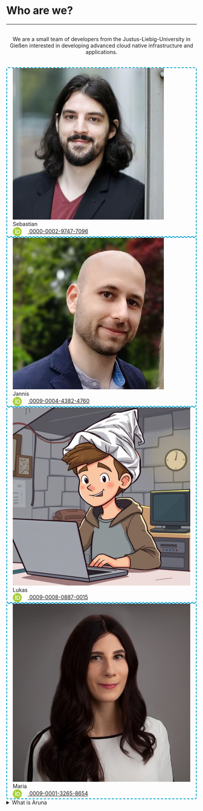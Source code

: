 # Who are we?

---

<div class="text-xl" style="text-align: center; padding: 1rem 0 2rem 0;">
  We are a small team of developers from the Justus-Liebig-University in Gießen interested in developing advanced cloud native infrastructure and applications. 
</div>

<div class="flex flex-row justify-between gap-2 m-t-2 m-b-12">
  <div class="flex flex-col flex-20" style="padding: 0 15px; border: 2px dashed #00a0cc; border-radius: 4px;">
    <div class="flex justify-center m-y-4">
      <img src="../assets/images/team/sebastian.png"/>
    </div>
    <div class="flex justify-center text-2xl p-x-4">Sebastian</div>
    <div class="flex justify-center text-2xl p-x-4 p-b-4">
      <a class="flex justify-center text-xl" style="align-items: center; text-align: center" href="https://orcid.org/0000-0002-9747-7096">
        <img class="flex" style="margin-right: 1rem; display: inline-block; vertical-align: middle; width: 24px; height: 24px" src="../assets/images/icons/orcid_xs.png"/>
        0000-0002-9747-7096
      </a>
    </div>
  </div>

  <div class="flex flex-col flex-20" style="padding: 0 15px; border: 2px dashed #00a0cc; border-radius: 4px;">
    <div class="flex justify-center m-y-4">
      <img src="../assets/images/team/jannis.png"/>
    </div>
    <div class="flex justify-center text-2xl p-x-4">Jannis</div>
    <div class="flex justify-center text-2xl p-x-4 p-b-4">
      <a class="flex justify-center text-xl" style="align-items: center; text-align: center" href="https://orcid.org/0009-0004-4382-4760">
        <img class="flex" style="margin-right: 1rem; display: inline-block; vertical-align: middle; width: 24px; height: 24px" src="../assets/images/icons/orcid_xs.png"/>
        0009-0004-4382-4760
      </a>
    </div>
  </div>

  <div class="flex flex-col flex-20" style="padding: 0 15px; border: 2px dashed #00a0cc; border-radius: 4px;">
    <div class="flex justify-center m-y-4">
      <img src="../assets/images/team/lukas.png"/>
    </div>
    <div class="flex justify-center text-2xl p-x-4">Lukas</div>
    <div class="flex justify-center text-2xl p-x-4 p-b-4">
      <a class="flex justify-center text-xl" style="align-items: center; text-align: center" href="https://orcid.org/0009-0008-0887-0015">
        <img class="flex" style="margin-right: 1rem; display: inline-block; vertical-align: middle; width: 24px; height: 24px" src="../assets/images/icons/orcid_xs.png"/>
        0009-0008-0887-0015
      </a>
    </div>
  </div>

  <div class="flex flex-col flex-20" style="padding: 0 15px; border: 2px dashed #00a0cc; border-radius: 4px;">
    <div class="flex justify-center m-y-4">
      <img src="../assets/images/team/maria.png"/>
    </div>
    <div class="flex justify-center text-2xl p-x-4">Maria</div>
    <div class="flex justify-center text-2xl p-x-4 p-b-4">
      <a class="flex justify-center text-xl" style="align-items: center; text-align: center" href="https://orcid.org/0009-0001-3265-8654">
        <img class="flex" style="margin-right: 1rem; display: inline-block; vertical-align: middle; width: 24px; height: 24px" src="../assets/images/icons/orcid_xs.png"/>
        0009-0001-3265-8654
      </a>
    </div>
  </div>
</div>


<!-- # What is Aruna -->

<details>
  <summary class="w-30 m-t-24 m-b-12 p-b-8 text-2xl font-bold" style="border-bottom: 1px solid var(--aruna-highlight)">What is Aruna</summary>

  <div class="flex flex-row justify-between gap-4 m-t-2">
    <!-- Feature Card Start -->
    <div class="flex flex-col flex-20 items-center fancy-border">
      <div class="flex flex-row gap-12 items-center justify-center">
        <svg style="height: 64px" class="svg-highlight" xmlns="http://www.w3.org/2000/svg" viewBox="0 0 640 640"><path d="M440.2 185.7L440.2 185.7C447.2 189.7 455.4 192 464 192C466.6 192 469.2 191.8 471.6 191.4L471.6 191.4C494.5 187.7 512 167.9 512 144C512 117.5 490.5 96 464 96C437.5 96 416 117.5 416 144C416 144.7 416 145.3 416 146L416 146C416.5 157.4 420.9 167.7 427.9 175.7L427.9 175.7C431.4 179.7 435.5 183.1 440.1 185.7zM434.3 218.3C419.1 212.2 406.1 201.5 397.2 188L222.7 257.7C223.5 262.3 224 267.1 224 272C224 286.4 220.2 299.9 213.5 311.6L351.5 432.4C364.5 422.5 380.7 416.4 398.2 416.1L434.2 218.4zM429.8 421.7C459.2 433.5 480 462.3 480 496C480 540.2 444.2 576 400 576C355.8 576 320 540.2 320 496C320 481.6 323.8 468.1 330.5 456.4L192.5 335.6C179 345.9 162.2 352 144 352C99.8 352 64 316.2 64 272C64 227.8 99.8 192 144 192C171.9 192 196.5 206.3 210.8 228L385.3 158.3C384.5 153.7 384 148.9 384 144C384 99.8 419.8 64 464 64C508.2 64 544 99.8 544 144C544 187.6 509.1 223.1 465.7 224L429.7 421.7zM183.8 298.8C184.5 297.8 185.1 296.8 185.7 295.7C189.7 288.7 192 280.6 192 271.9C192 245.4 170.5 223.9 144 223.9C117.5 223.9 96 245.4 96 271.9C96 298.4 117.5 319.9 144 319.9C152.5 319.9 160.6 317.7 167.5 313.7L167.5 313.7C174 310 179.6 304.9 183.8 298.7zM355.4 478.2C353.2 483.7 352 489.7 352 496C352 522.5 373.5 544 400 544C426.5 544 448 522.5 448 496C448 469.5 426.5 448 400 448C386 448 373.4 454 364.7 463.5C362 466.4 359.7 469.6 357.8 473.1C356.9 474.7 356.1 476.5 355.4 478.2L355.4 478.2z"/></svg>
        <h2 class="flex-grow-0 font-bold text-3xl" style="margin: 0;">Federated</h2>
      </div>
      <p class="text-xl text-center">
        <!--The federation-first approach eliminates--> 
        Eliminate the need for central coordination, avoid vendor lock-in, and get rid of single points of failure.
      </p>
      <a href="../part_1/2_nodes.md" class="text-xl font-bold">READ MORE >></a>
    </div>
    <!-- Feature Card End -->
    <!-- Feature Card Start -->
    <div class="flex flex-col flex-20 items-center fancy-border">
      <div class="flex flex-row gap-12 items-center justify-center">
        <svg style="height: 64px" class="svg-highlight" xmlns="http://www.w3.org/2000/svg" viewBox="0 0 640 640"><path d="M272 96C369.2 96 448 174.8 448 272C448 369.2 369.2 448 272 448C174.8 448 96 369.2 96 272C96 174.8 174.8 96 272 96zM272 480C323.7 480 371 461.2 407.3 430L548.7 571.3C554.9 577.5 565.1 577.5 571.3 571.3C577.5 565.1 577.5 554.9 571.3 548.7L430 407.3C461.2 371 480 323.7 480 272C480 157.1 386.9 64 272 64C157.1 64 64 157.1 64 272C64 386.9 157.1 480 272 480zM256 344C256 352.8 263.2 360 272 360C280.8 360 288 352.8 288 344L288 288L344 288C352.8 288 360 280.8 360 272C360 263.2 352.8 256 344 256L288 256L288 200C288 191.2 280.8 184 272 184C263.2 184 256 191.2 256 200L256 256L200 256C191.2 256 184 263.2 184 272C184 280.8 191.2 288 200 288L256 288L256 344z"/></svg>
        <h2 class="font-bold text-3xl" style="margin: 0;">FAIR</h2>
      </div>
      <p class="text-xl text-center">
        Locality aware, and FAIR compliant data orchestration across organizational boundaries.
      </p>
      <a href="../part_1/1_v3-intro.md" class="text-xl font-bold">READ MORE >></a>
    </div>
    <!-- Feature Card End -->
    <!-- Feature Card Start -->
    <div class="flex flex-col flex-20 items-center fancy-border">
      <div class="flex flex-row gap-12 items-center justify-center">
        <svg style="height: 64px" class="svg-highlight" xmlns="http://www.w3.org/2000/svg" viewBox="0 0 640 640"><path d="M384 96L128 96C110.3 96 96 110.3 96 128L96 512C96 529.7 110.3 544 128 544L192 544L192 464C192 437.5 213.5 416 240 416L272 416L272 420.4C272 429.7 272.5 438.9 273.6 448.1C273.1 448 272.5 448 272 448L240 448C231.2 448 224 455.2 224 464L224 544L306.3 544C313.1 555.3 320.8 566 329.3 576L128 576C92.7 576 64 547.3 64 512L64 128C64 92.7 92.7 64 128 64L384 64C419.3 64 448 92.7 448 128L448 273.6C444.9 274.2 441.8 275.1 438.7 276.1L416 283.7L416 128C416 110.3 401.7 96 384 96zM336 310.3L326.7 313.4C314.4 317.5 303.6 324.4 295 333.2C290.8 330.3 288 325.5 288 320L288 304C288 295.2 295.2 288 304 288L320 288C328.8 288 336 295.2 336 304L336 310.3zM304 176L320 176C328.8 176 336 183.2 336 192L336 208C336 216.8 328.8 224 320 224L304 224C295.2 224 288 216.8 288 208L288 192C288 183.2 295.2 176 304 176zM192 176L208 176C216.8 176 224 183.2 224 192L224 208C224 216.8 216.8 224 208 224L192 224C183.2 224 176 216.8 176 208L176 192C176 183.2 183.2 176 192 176zM176 304C176 295.2 183.2 288 192 288L208 288C216.8 288 224 295.2 224 304L224 320C224 328.8 216.8 336 208 336L192 336C183.2 336 176 328.8 176 320L176 304zM352 391.2L352 422.3C352 484.3 387.8 540.7 443.9 567.1L448 569L448 359.2L352 391.2zM464 576.1C464.3 576.1 464.6 576.1 464.8 576L463.1 576C463.4 576.1 463.7 576.1 463.9 576.1zM484.1 567C540.2 540.6 576 484.2 576 422.2L576 391.1L480 359.1L480 568.9L484.1 567zM448.7 604.7L430.2 596C363 564.3 320 496.6 320 422.2L320 391.1C320 377.3 328.8 365.1 341.9 360.7L453.9 323.4C460.5 321.2 467.6 321.2 474.1 323.4L586.1 360.7C599.2 365.1 608 377.3 608 391.1L608 422.2C608 496.6 565 564.3 497.8 595.9L479.3 604.6C474.5 606.8 469.3 608 464.1 608C458.9 608 453.6 606.8 448.9 604.6z"/></svg>
        <h2 class="font-bold text-3xl" style="margin: 0;">Sovereign</h2>
      </div>
      <p class="text-xl text-center">
        Easy collaboration while retaining authoritative control of local data and infrastructure.
      </p>
      <a href="../part_1/1_v3-intro.md" class="text-xl font-bold">READ MORE >></a>
    </div>
    <!-- Feature Card End -->
    <!-- Feature Card Start -->
    <div class="flex flex-col flex-20 items-center fancy-border">
      <div class="flex flex-row gap-12 items-center justify-center">
        <svg style="height: 64px" class="svg-highlight" viewBox="0 0 640 640"><path d="M192 96C209.7 96 224 110.3 224 128C224 145.7 209.7 160 192 160C174.3 160 160 145.7 160 128C160 110.3 174.3 96 192 96zM234 176.3C247.5 164.6 256 147.3 256 128C256 92.7 227.3 64 192 64C156.7 64 128 92.7 128 128C128 163.3 156.7 192 192 192C196.6 192 201.1 191.5 205.4 190.6L219 217.7C194.1 232.2 175.2 251.2 159.8 269.8C152.2 278.9 145.4 288 139.2 296.2L138.7 296.9C132.3 305.4 126.7 312.8 121.3 319.1C110 332.1 102.6 336.1 96.1 336.1C91.1 336.1 87.4 334.3 83.4 330.6C78.9 326.2 74.9 320.1 69.6 311.7L69.1 311C64.4 303.5 58.5 294.1 50.8 286.7C42.2 278.5 30.9 272.2 16 272.2C7.2 272.2 0 279.4 0 288.2C0 297 7.2 304.2 16 304.2C21 304.2 24.7 306 28.7 309.7C33.2 314.1 37.2 320.2 42.5 328.6L43 329.3C47.7 336.8 53.6 346.2 61.3 353.6C69.9 361.8 81.2 368.1 96.1 368.1C115.5 368.1 130.2 356.7 141.8 344.2L142.8 345.7C147.2 352.2 153 360 160 368.3C157 376.8 154.4 385.3 152 393.2L152 393.2L150.7 397.5C147.3 408.7 144.2 418.3 140.5 426.3C136.8 434.3 133 439.6 128.8 443C125 446 120 448.2 112.1 448.2C101.1 448.2 91.1 442.9 75.3 434.4L74.7 434.1C59.7 426.1 40.5 416.2 16.2 416.2C7.4 416.2 .2 423.4 .2 432.2C.2 441 7.4 448.2 16.2 448.2C31.8 448.2 44.7 454.3 59.7 462.3L62.8 464C76.1 471.2 92.9 480.2 112.2 480.2C126.8 480.2 139 476 148.9 468C158.5 460.4 164.9 450.1 169.7 439.8C174.5 429.5 178.1 417.9 181.5 406.9L182.8 402.5C183.7 399.7 184.5 396.9 185.4 394.1C204.7 411.1 229.5 427.5 260 437.3L259 440.7C253.6 459.1 246 484.5 234.7 506.3C221.7 531.3 207.5 544.2 192.3 544.2C183.5 544.2 176.3 551.4 176.3 560.2C176.3 569 183.5 576.2 192.3 576.2C227.4 576.2 249.6 547.1 263.1 521.1C275.9 496.4 284.3 468 289.7 449.9C290.2 448.1 290.7 446.4 291.2 444.8L291.3 444.5C300.5 445.9 310.2 446.6 320.3 446.6C330.4 446.6 340 445.9 349.3 444.5L349.4 444.8C349.9 446.4 350.4 448.1 350.9 449.9L350.9 449.9C356.2 468 364.7 496.4 377.5 521.1C391 547.1 413.3 576.2 448.3 576.2C457.1 576.2 464.3 569 464.3 560.2C464.3 551.4 457.1 544.2 448.3 544.2C433.1 544.2 418.9 531.3 405.9 506.3C394.6 484.5 387 459.1 381.6 440.7L380.6 437.3C411.1 427.5 435.9 411.1 455.2 394.1C456.1 396.9 456.9 399.7 457.8 402.5L459.1 406.9C462.5 417.9 466.1 429.5 470.9 439.8C475.7 450.1 482.1 460.4 491.7 468C501.6 475.9 513.8 480.2 528.4 480.2C547.7 480.2 564.5 471.2 577.8 464L580.9 462.3C595.9 454.3 608.7 448.2 624.4 448.2C633.2 448.2 640.4 441 640.4 432.2C640.4 423.4 633.2 416.2 624.4 416.2C600 416.2 580.9 426.1 565.9 434.1L565.3 434.4C549.5 442.8 539.5 448.2 528.5 448.2C520.6 448.2 515.6 446.1 511.8 443C507.6 439.7 503.8 434.4 500.1 426.3C496.4 418.2 493.3 408.6 489.9 397.5L488.6 393.2C486.2 385.3 483.6 376.8 480.6 368.3C487.7 360 493.4 352.2 497.8 345.7L498.8 344.2C510.4 356.7 525.1 368.1 544.5 368.1C551.7 368.1 558.4 366.6 564.3 363.5C570.2 360.4 574.5 356 577.8 351.5C582.4 345.2 585.8 336.8 588.4 330.6L588.4 330.6C589 329.1 589.6 327.7 590.1 326.5C593.4 319 596.4 314 600.7 310.5C604.6 307.3 611.3 304.1 624.5 304.1C633.3 304.1 640.5 296.9 640.5 288.1C640.5 279.3 633.3 272.1 624.5 272.1C605.7 272.1 591.4 276.9 580.5 285.7C570 294.2 564.6 305.1 560.8 313.7C559.6 316.5 558.6 318.9 557.7 321L557.7 321C555.5 326.3 554.1 329.7 551.9 332.7C550.8 334.2 549.9 334.9 549.3 335.2C548.6 335.5 547.3 336.1 544.5 336.1C538 336.1 530.6 332.1 519.3 319.1C513.9 312.9 508.3 305.5 501.9 296.9L501.4 296.2C495.2 288 488.4 278.9 480.8 269.8C465.3 251.2 446.4 232.3 421.6 217.7L435.1 190.6C439.4 191.5 443.9 192 448.5 192C483.8 192 512.5 163.3 512.5 128C512.5 92.7 483.8 64 448.5 64C413.2 64 384.5 92.7 384.5 128C384.5 147.3 393 164.5 406.5 176.3L392.1 204C371.7 196.5 347.9 192 320 192C292.1 192 268.3 196.5 247.9 204L234 176.3zM448 96C465.7 96 480 110.3 480 128C480 145.7 465.7 160 448 160C430.3 160 416 145.7 416 128C416 110.3 430.3 96 448 96zM452.6 355.8C451.7 356.6 450.9 357.5 450.1 358.4C447.9 360.8 445.5 363.2 443 365.6C415.7 391.9 375.1 417.6 320 417.6C264.9 417.6 224.3 392 197 365.6C194.5 363.2 192.2 360.8 189.9 358.4C189.2 357.4 188.4 356.6 187.4 355.8C178.5 346.1 171.5 336.8 166.5 329.4C164.2 326 162.3 323 160.8 320.5L164.2 316L164.5 315.6C170.8 307.2 177.2 298.7 184.3 290.2C212.5 256.3 250.5 224 320 224C389.5 224 427.5 256.3 455.7 290.2C462.8 298.7 469.2 307.2 475.5 315.6L475.8 316L479.2 320.5C477.7 323 475.8 326 473.5 329.4C468.5 336.8 461.5 346.1 452.6 355.8z"/></svg>
        <h2 class="font-bold text-3xl" style="margin: 0;">Agnostic</h2>
      </div>
      <p class="text-xl text-center">
        Manage unlimited volumes of heterogeneous data without domain constraints.
      </p>
      <a href="../part_1/1_v3-intro.md" class="text-xl font-bold">READ MORE >></a>
    </div>
    <!-- Feature Card End -->
  </div>

  <div class="flex p-t-12 text-center">
    <span class="text-xl">Aruna is a flexible and generalizable approach to the base data orchestration layer that can be adapted to any data management solution in any domain. The federation-first approach eliminates the need for central coordination, avoids vendor lock-in, and provides no single point of failure. Participating Nodes (Organizations, institutions, working groups, individuals) maintain full control over their data while participating in the broader research ecosystem, utilizing peer-to-peer network technologies for resource discovery and sharing across organizational boundaries.</span>
  </div>
  <!-- TODO: 3 more cards -->

</details>
